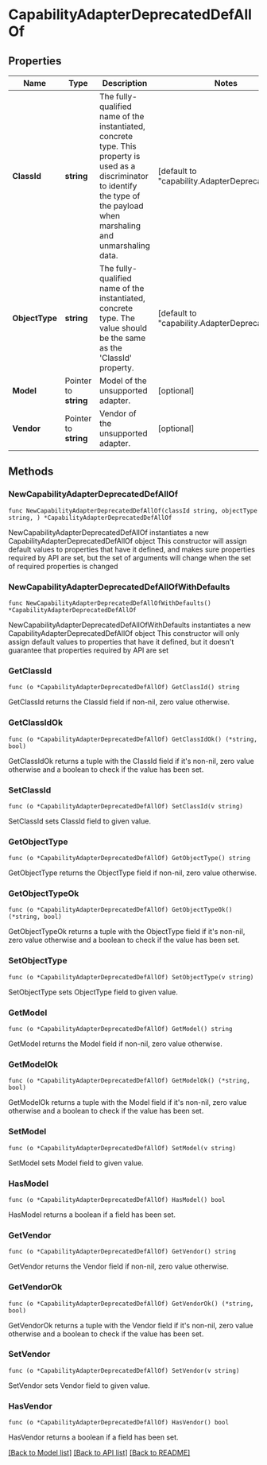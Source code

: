 # CapabilityAdapterDeprecatedDefAllOf

## Properties

Name | Type | Description | Notes
------------ | ------------- | ------------- | -------------
**ClassId** | **string** | The fully-qualified name of the instantiated, concrete type. This property is used as a discriminator to identify the type of the payload when marshaling and unmarshaling data. | [default to "capability.AdapterDeprecatedDef"]
**ObjectType** | **string** | The fully-qualified name of the instantiated, concrete type. The value should be the same as the &#39;ClassId&#39; property. | [default to "capability.AdapterDeprecatedDef"]
**Model** | Pointer to **string** | Model of the unsupported adapter. | [optional] 
**Vendor** | Pointer to **string** | Vendor of the unsupported adapter. | [optional] 

## Methods

### NewCapabilityAdapterDeprecatedDefAllOf

`func NewCapabilityAdapterDeprecatedDefAllOf(classId string, objectType string, ) *CapabilityAdapterDeprecatedDefAllOf`

NewCapabilityAdapterDeprecatedDefAllOf instantiates a new CapabilityAdapterDeprecatedDefAllOf object
This constructor will assign default values to properties that have it defined,
and makes sure properties required by API are set, but the set of arguments
will change when the set of required properties is changed

### NewCapabilityAdapterDeprecatedDefAllOfWithDefaults

`func NewCapabilityAdapterDeprecatedDefAllOfWithDefaults() *CapabilityAdapterDeprecatedDefAllOf`

NewCapabilityAdapterDeprecatedDefAllOfWithDefaults instantiates a new CapabilityAdapterDeprecatedDefAllOf object
This constructor will only assign default values to properties that have it defined,
but it doesn't guarantee that properties required by API are set

### GetClassId

`func (o *CapabilityAdapterDeprecatedDefAllOf) GetClassId() string`

GetClassId returns the ClassId field if non-nil, zero value otherwise.

### GetClassIdOk

`func (o *CapabilityAdapterDeprecatedDefAllOf) GetClassIdOk() (*string, bool)`

GetClassIdOk returns a tuple with the ClassId field if it's non-nil, zero value otherwise
and a boolean to check if the value has been set.

### SetClassId

`func (o *CapabilityAdapterDeprecatedDefAllOf) SetClassId(v string)`

SetClassId sets ClassId field to given value.


### GetObjectType

`func (o *CapabilityAdapterDeprecatedDefAllOf) GetObjectType() string`

GetObjectType returns the ObjectType field if non-nil, zero value otherwise.

### GetObjectTypeOk

`func (o *CapabilityAdapterDeprecatedDefAllOf) GetObjectTypeOk() (*string, bool)`

GetObjectTypeOk returns a tuple with the ObjectType field if it's non-nil, zero value otherwise
and a boolean to check if the value has been set.

### SetObjectType

`func (o *CapabilityAdapterDeprecatedDefAllOf) SetObjectType(v string)`

SetObjectType sets ObjectType field to given value.


### GetModel

`func (o *CapabilityAdapterDeprecatedDefAllOf) GetModel() string`

GetModel returns the Model field if non-nil, zero value otherwise.

### GetModelOk

`func (o *CapabilityAdapterDeprecatedDefAllOf) GetModelOk() (*string, bool)`

GetModelOk returns a tuple with the Model field if it's non-nil, zero value otherwise
and a boolean to check if the value has been set.

### SetModel

`func (o *CapabilityAdapterDeprecatedDefAllOf) SetModel(v string)`

SetModel sets Model field to given value.

### HasModel

`func (o *CapabilityAdapterDeprecatedDefAllOf) HasModel() bool`

HasModel returns a boolean if a field has been set.

### GetVendor

`func (o *CapabilityAdapterDeprecatedDefAllOf) GetVendor() string`

GetVendor returns the Vendor field if non-nil, zero value otherwise.

### GetVendorOk

`func (o *CapabilityAdapterDeprecatedDefAllOf) GetVendorOk() (*string, bool)`

GetVendorOk returns a tuple with the Vendor field if it's non-nil, zero value otherwise
and a boolean to check if the value has been set.

### SetVendor

`func (o *CapabilityAdapterDeprecatedDefAllOf) SetVendor(v string)`

SetVendor sets Vendor field to given value.

### HasVendor

`func (o *CapabilityAdapterDeprecatedDefAllOf) HasVendor() bool`

HasVendor returns a boolean if a field has been set.


[[Back to Model list]](../README.md#documentation-for-models) [[Back to API list]](../README.md#documentation-for-api-endpoints) [[Back to README]](../README.md)


